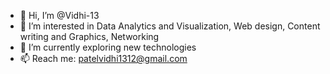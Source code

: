 - 👋 Hi, I’m @Vidhi-13
- 👀 I’m interested in Data Analytics and Visualization, Web design, Content writing and Graphics, Networking
- 🌱 I’m currently exploring new technologies
- 📫 Reach me: patelvidhi1312@gmail.com

<!---
Vidhi-13/Vidhi-13 is a ✨ special ✨ repository because its `README.md` (this file) appears on your GitHub profile.
You can click the Preview link to take a look at your changes.
--->
